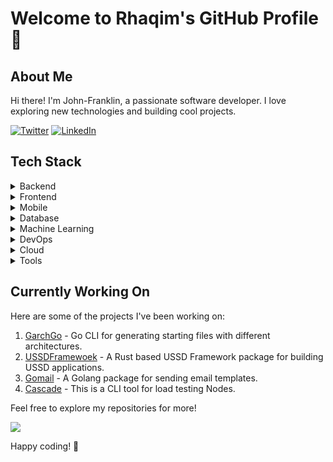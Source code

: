 # Welcome to Rhaqim's GitHub Profile 👋

## About Me

Hi there! I'm John-Franklin, a passionate software developer. I love exploring new technologies and building cool projects.

[![Twitter](https://img.shields.io/badge/-Twitter-1DA1F2?style=flat-square&logo=twitter&logoColor=white)](https://twitter.com/alaswadkhan)
[![LinkedIn](https://img.shields.io/badge/-LinkedIn-0077B5?style=flat-square&logo=linkedin&logoColor=white)](https://www.linkedin.com/in/john-franklin-anusiem-104692166)

## Tech Stack

<details>
<summary>Backend</summary>

![Rust](https://img.shields.io/badge/-Rust-000000?style=flat-square&logo=rust&logoColor=white)
![Golang](https://img.shields.io/badge/-Golang-00ADD8?style=flat-square&logo=go&logoColor=white)
![JavaScript](https://img.shields.io/badge/-JavaScript-F7DF1E?style=flat-square&logo=javascript&logoColor=black)
![Python](https://img.shields.io/badge/-Python-3776AB?style=flat-square&logo=python&logoColor=white)

</details>

<details>
<summary>Frontend</summary>

![HTML](https://img.shields.io/badge/-HTML-E34F26?style=flat-square&logo=html5&logoColor=white)
![CSS](https://img.shields.io/badge/-CSS-1572B6?style=flat-square&logo=css3&logoColor=white)
![React](https://img.shields.io/badge/-React-61DAFB?style=flat-square&logo=react&logoColor=white)
![Next.js](https://img.shields.io/badge/-Next.js-000000?style=flat-square&logo=next.js&logoColor=white)

</details>

<details>
<summary>Mobile</summary>

![React Native](https://img.shields.io/badge/-React%20Native-61DAFB?style=flat-square&logo=react&logoColor=white)
![Swift](https://img.shields.io/badge/-Swift-FA7343?style=flat-square&logo=swift&logoColor=white)

</details>

<details>
<summary>Database</summary>

![PostgreSQL](https://img.shields.io/badge/-PostgreSQL-336791?style=flat-square&logo=postgresql&logoColor=white)
![MongoDB](https://img.shields.io/badge/-MongoDB-47A248?style=flat-square&logo=mongodb&logoColor=white)
![MySQL](https://img.shields.io/badge/-MySQL-4479A1?style=flat-square&logo=mysql&logoColor=white)
![Redis](https://img.shields.io/badge/-Redis-DC382D?style=flat-square&logo=redis&logoColor=white)
![Sqlite](https://img.shields.io/badge/-Sqlite-003B57?style=flat-square&logo=sqlite&logoColor=white)

</details>

<details>
<summary>Machine Learning</summary>

![Tensorflow](https://img.shields.io/badge/-Tensorflow-FF6F00?style=flat-square&logo=tensorflow&logoColor=white)
![Keras](https://img.shields.io/badge/-Keras-D00000?style=flat-square&logo=keras&logoColor=white)
![PyTorch](https://img.shields.io/badge/-PyTorch-EE4C2C?style=flat-square&logo=pytorch&logoColor=white)

</details>

<details>
<summary>DevOps</summary>

![Docker](https://img.shields.io/badge/-Docker-2496ED?style=flat-square&logo=docker&logoColor=white)
![Kubernetes](https://img.shields.io/badge/-Kubernetes-326CE5?style=flat-square&logo=kubernetes&logoColor=white)

</details>

<details>
<summary>Cloud</summary>

![AWS](https://img.shields.io/badge/-AWS-232F3E?style=flat-square&logo=amazon-aws&logoColor=white) ![Azure](https://img.shields.io/badge/-Azure-0078D4?style=flat-square&logo=microsoft-azure&logoColor=white)

</details>

<details>
<summary>Tools</summary>

![Git](https://img.shields.io/badge/-Git-F05032?style=flat-square&logo=git&logoColor=white)
![VS Code](https://img.shields.io/badge/-VS%20Code-007ACC?style=flat-square&logo=visual-studio-code&logoColor=white)
![Postman](https://img.shields.io/badge/-Postman-FF6C37?style=flat-square&logo=postman&logoColor=white)
![Linux](https://img.shields.io/badge/-Linux-FCC624?style=flat-square&logo=linux&logoColor=black)
![Arduino](https://img.shields.io/badge/-Arduino-00979D?style=flat-square&logo=arduino&logoColor=white)
![Raspberry Pi](https://img.shields.io/badge/-Raspberry%20Pi-C51A4A?style=flat-square&logo=raspberry-pi&logoColor=white)
![Jira](https://img.shields.io/badge/-Jira-0052CC?style=flat-square&logo=jira&logoColor=white)
![Slack](https://img.shields.io/badge/-Slack-4A154B?style=flat-square&logo=slack&logoColor=white)
![Unreal Engine](https://img.shields.io/badge/-Unreal%20Engine-313131?style=flat-square&logo=unreal-engine&logoColor=white)
![Blender](https://img.shields.io/badge/-Blender-F5792A?style=flat-square&logo=blender&logoColor=white)
![Framer](https://img.shields.io/badge/-Framer-0055FF?style=flat-square&logo=framer&logoColor=white)

</details>

## Currently Working On

Here are some of the projects I've been working on:

1. [GarchGo](https://github.com/Rhaqim/garch-go) - Go CLI for generating starting files with different architectures.
2. [USSDFramewoek](https://github.com/Rhaqim/ussdframewoek) - A Rust based USSD Framework package for building USSD applications.
3. [Gomail](https://github.com/Rhaqim/gomail) - A Golang package for sending email templates.
4. [Cascade](https://github.com/Rhaqim/cascade) - This is a CLI tool for load testing Nodes.

Feel free to explore my repositories for more!

![](https://komarev.com/ghpvc/?username=rhaqim)

Happy coding! 🚀

<!--
**Rhaqim/rhaqim** is a ✨ _special_ ✨ repository because its `README.md` (this file) appears on your GitHub profile.

Here are some ideas to get you started:

- 🔭 I’m currently working on ...
- 🌱 I’m currently learning ...
- 👯 I’m looking to collaborate on ...
- 🤔 I’m looking for help with ...
- 💬 Ask me about ...
- 📫 How to reach me: ...
- 😄 Pronouns: ...
- ⚡ Fun fact: ...
-->
